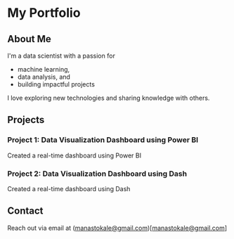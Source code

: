 # My Portfolio

## About Me

I'm a data scientist with a passion for 
- machine learning, 
- data analysis, and
- building impactful projects

I love exploring new technologies and sharing knowledge with others.

## Projects

### Project 1: Data Visualization Dashboard using Power BI

Created a real-time dashboard using Power BI

### Project 2: Data Visualization Dashboard using Dash

Created a real-time dashboard using Dash

## Contact

Reach out via email at (manastokale@gmail.com)[manastokale@gmail.com]
